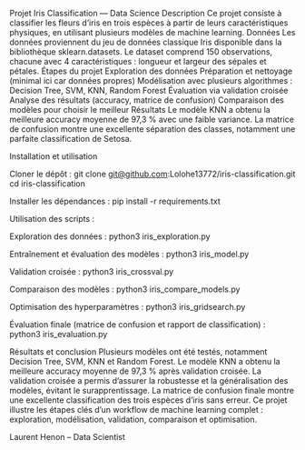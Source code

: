 Projet Iris Classification — Data Science
Description
Ce projet consiste à classifier les fleurs d’iris en trois espèces à partir de leurs caractéristiques physiques, en utilisant plusieurs modèles de machine learning.
Données
Les données proviennent du jeu de données classique Iris disponible dans la bibliothèque sklearn.datasets.
Le dataset comprend 150 observations, chacune avec 4 caractéristiques : longueur et largeur des sépales et pétales.
Étapes du projet
Exploration des données
Préparation et nettoyage (minimal ici car données propres)
Modélisation avec plusieurs algorithmes : Decision Tree, SVM, KNN, Random Forest
Évaluation via validation croisée
Analyse des résultats (accuracy, matrice de confusion)
Comparaison des modèles pour choisir le meilleur
Résultats
Le modèle KNN a obtenu la meilleure accuracy moyenne de 97,3 % avec une faible variance.
La matrice de confusion montre une excellente séparation des classes, notamment une parfaite classification de Setosa.

Installation et utilisation

Cloner le dépôt :
git clone git@github.com:Lolohe13772/iris-classification.git
cd iris-classification

Installer les dépendances :
pip install -r requirements.txt

Utilisation des scripts :

Exploration des données :
python3 iris_exploration.py

Entraînement et évaluation des modèles :
python3 iris_model.py

Validation croisée :
python3 iris_crossval.py


Comparaison des modèles :
python3 iris_compare_models.py

Optimisation des hyperparamètres :
python3 iris_gridsearch.py

Évaluation finale (matrice de confusion et rapport de classification) :
python3 iris_evaluation.py

Résultats et conclusion
Plusieurs modèles ont été testés, notamment Decision Tree, SVM, KNN et Random Forest.
Le modèle KNN a obtenu la meilleure accuracy moyenne de 97,3 % après validation croisée.
La validation croisée a permis d’assurer la robustesse et la généralisation des modèles, évitant le surapprentissage.
La matrice de confusion finale montre une excellente classification des trois espèces d’iris sans erreur.
Ce projet illustre les étapes clés d’un workflow de machine learning complet : exploration, modélisation, validation, comparaison et optimisation.

Laurent Henon – Data Scientist